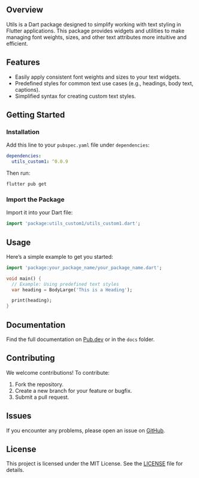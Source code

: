 

## Overview

Utils is a Dart package designed to simplify working with text styling in Flutter applications. This package provides widgets and utilities to make managing font weights, sizes, and other text attributes more intuitive and efficient.

## Features

- Easily apply consistent font weights and sizes to your text widgets.
- Predefined styles for common text use cases (e.g., headings, body text, captions).
- Simplified syntax for creating custom text styles.

## Getting Started

### Installation

Add this line to your `pubspec.yaml` file under `dependencies`:

```yaml
dependencies:
  utils_custom1: ^0.0.9
```

Then run:

```bash
flutter pub get
```

### Import the Package

Import it into your Dart file:

```dart
import 'package:utils_custom1/utils_custom1.dart';
```

## Usage

Here’s a simple example to get you started:

```dart
import 'package:your_package_name/your_package_name.dart';

void main() {
  // Example: Using predefined text styles
  var heading = BodyLarge('This is a Heading');

  print(heading);
}
```


## Documentation

Find the full documentation on [Pub.dev](https://pub.dev/packages/utils_custom1) or in the `docs` folder.

## Contributing

We welcome contributions! To contribute:

1. Fork the repository.
2. Create a new branch for your feature or bugfix.
3. Submit a pull request.


## Issues

If you encounter any problems, please open an issue on [GitHub](https://github.com/sserkanml/utils/issues).

## License

This project is licensed under the MIT License. See the [LICENSE](LICENSE) file for details.

